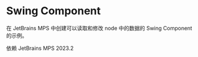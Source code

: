 # Swing Component

在 JetBrains MPS 中创建可以读取和修改 node 中的数据的 Swing Component 的示例。

依赖 JetBrains MPS 2023.2